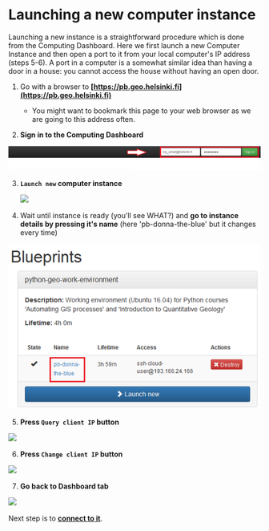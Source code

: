 # Launching a new computer instance

Launching a new instance is a straightforward procedure which is done from the Computing Dashboard. 
Here we first launch a new Computer Instance and then open a port to it from your local computer's IP address (steps 5-6).
A port in a computer is a somewhat similar idea than 
having a door in a house: you cannot access the house without having an open door.

 1. Go with a browser to **[https://pb.geo.helsinki.fi](https://pb.geo.helsinki.fi)** 
    
    - You might want to bookmark this page to your web browser as we are going to this address often. 
 
 2. **Sign in to the Computing Dashboard**
 
   ![Login to Computing Dashboard](img/7_log_in.PNG)
 
 3. **`Launch new` computer instance**
 
    <img src="https://github.com/Python-for-geo-people/Intro-to-Python-I/blob/master/img/8_launch_instance.PNG" width="500">
 
 4. Wait until instance is ready (you'll see WHAT?) and 
 **go to instance details by pressing it's name** 
 (here 'pb-donna-the-blue' but it changes every time)
 
   ![Go to instance details](img/9_go_to_instance_details.PNG)
  
 5. **Press `Query client IP` button**
 
   <img src="https://github.com/Python-for-geo-people/Intro-to-Python-I/blob/master/img/10_query_client_IP.PNG" width="500">
    
 6. **Press `Change client IP` button**
 
   <img src="https://github.com/Python-for-geo-people/Intro-to-Python-I/blob/master/img/11_change_client_IP.PNG" width="500">
 
 7. **Go back to Dashboard tab**
 
   <img src="https://github.com/Python-for-geo-people/Intro-to-Python-I/blob/master/img/12_go_back_to_dashboard.PNG" width="500">
     
Next step is to **[connect to it](connect-to-instance.md)**.
